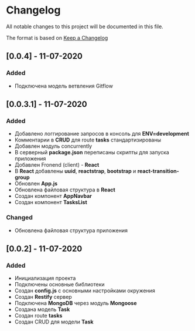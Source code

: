 # Changelog
All notable changes to this project will be documented in this file.

The format is based on [Keep a Changelog](https://keepachangelog.com/en/1.0.0/)

## [0.0.4] - 11-07-2020
### Added
- Подключена модель ветвления Gitflow

## [0.0.3.1] - 11-07-2020
### Added
- Добавлено логгирование запросов в консоль для **ENV=development**
- Комментарии в **CRUD** для route **tasks** стандартизированы
- Добавлен модуль concurrently
- В серверный **package.json** переписаны скрипты для запуска приложения
- Добавлен Fronend (client) - **React**
- В **React** добавлены **uuid**, **reactstrap**, **bootstrap** и **react-transition-group**
- Обновлен **App.js**
- Обновлена файловая структура в **React**
- Создан компонент **AppNavbar**
- Создан компонент **TasksList**

### Changed
- Обновлена файловая структура приложения

## [0.0.2] - 11-07-2020
### Added
- Инициализация проекта
- Подключены основные библиотеки
- Создан **config.js** с основными настройками окружения
- Создан **Restify** сервер
- Подключена **MongoDB** через модуль **Mongoose**
- Создана модель **Task**
- Создан route **tasks**
- Создан CRUD для модели **Task**